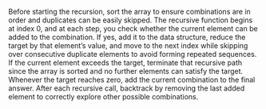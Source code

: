 Before starting the recursion, sort the array to ensure combinations are in order and duplicates can be easily skipped. The recursive function begins at index 0, and at each step, you check whether the current element can be added to the combination. If yes, add it to the data structure, reduce the target by that element’s value, and move to the next index while skipping over consecutive duplicate elements to avoid forming repeated sequences. If the current element exceeds the target, terminate that recursive path since the array is sorted and no further elements can satisfy the target. Whenever the target reaches zero, add the current combination to the final answer. After each recursive call, backtrack by removing the last added element to correctly explore other possible combinations.